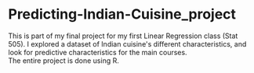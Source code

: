 # Predicting-Indian-Cuisine_project

This is part of my final project for my first Linear Regression class (Stat 505). I explored a dataset of Indian cuisine's different characteristics, 
and look for predictive characteristics for the main courses.  
The entire project is done using R.
